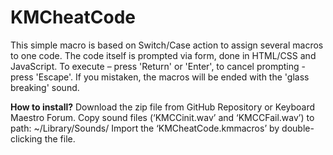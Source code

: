 # KMCheatCode


This simple macro is based on Switch/Case action to assign several macros to one code. The code itself is prompted via form, done in HTML/CSS and JavaScript. To execute – press 'Return' or 'Enter', to cancel prompting - press 'Escape'.
If you mistaken, the macros will be ended with the 'glass breaking' sound.

**How to install?**
    Download the zip file from GitHub Repository or Keyboard Maestro Forum.
    Copy sound files (‘KMCCinit.wav’ and ‘KMCCFail.wav’) to path: ~/Library/Sounds/
    Import the ‘KMCheatCode.kmmacros’ by double-clicking the file.
